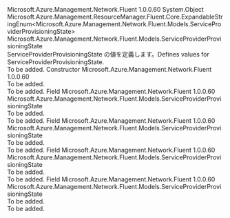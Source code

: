<Type Name="ServiceProviderProvisioningState" FullName="Microsoft.Azure.Management.Network.Fluent.Models.ServiceProviderProvisioningState">
  <TypeSignature Language="C#" Value="public class ServiceProviderProvisioningState : Microsoft.Azure.Management.ResourceManager.Fluent.Core.ExpandableStringEnum&lt;Microsoft.Azure.Management.Network.Fluent.Models.ServiceProviderProvisioningState&gt;" />
  <TypeSignature Language="ILAsm" Value=".class public auto ansi beforefieldinit ServiceProviderProvisioningState extends Microsoft.Azure.Management.ResourceManager.Fluent.Core.ExpandableStringEnum`1&lt;class Microsoft.Azure.Management.Network.Fluent.Models.ServiceProviderProvisioningState&gt;" />
  <TypeSignature Language="DocId" Value="T:Microsoft.Azure.Management.Network.Fluent.Models.ServiceProviderProvisioningState" />
  <TypeSignature Language="VB.NET" Value="Public Class ServiceProviderProvisioningState&#xA;Inherits ExpandableStringEnum(Of ServiceProviderProvisioningState)" />
  <TypeSignature Language="F#" Value="type ServiceProviderProvisioningState = class&#xA;    inherit ExpandableStringEnum&lt;ServiceProviderProvisioningState&gt;" />
  <AssemblyInfo>
    <AssemblyName>Microsoft.Azure.Management.Network.Fluent</AssemblyName>
    <AssemblyVersion>1.0.0.60</AssemblyVersion>
  </AssemblyInfo>
  <Base>
    <BaseTypeName>System.Object</BaseTypeName>
    <BaseTypeName FrameworkAlternate="azure-dotnet">Microsoft.Azure.Management.ResourceManager.Fluent.Core.ExpandableStringEnum&lt;Microsoft.Azure.Management.Network.Fluent.Models.ServiceProviderProvisioningState&gt;</BaseTypeName>
    <BaseTypeArguments>
      <BaseTypeArgument TypeParamName="!0">Microsoft.Azure.Management.Network.Fluent.Models.ServiceProviderProvisioningState</BaseTypeArgument>
    </BaseTypeArguments>
  </Base>
  <Interfaces />
  <Docs>
    <summary>
            <span data-ttu-id="f6a97-101">ServiceProviderProvisioningState の値を定義します。</span><span class="sxs-lookup"><span data-stu-id="f6a97-101">Defines values for ServiceProviderProvisioningState.</span></span>
            </summary>
    <remarks>To be added.</remarks>
  </Docs>
  <Members>
    <Member MemberName=".ctor">
      <MemberSignature Language="C#" Value="public ServiceProviderProvisioningState ();" />
      <MemberSignature Language="ILAsm" Value=".method public hidebysig specialname rtspecialname instance void .ctor() cil managed" />
      <MemberSignature Language="DocId" Value="M:Microsoft.Azure.Management.Network.Fluent.Models.ServiceProviderProvisioningState.#ctor" />
      <MemberSignature Language="VB.NET" Value="Public Sub New ()" />
      <MemberType>Constructor</MemberType>
      <AssemblyInfo>
        <AssemblyName>Microsoft.Azure.Management.Network.Fluent</AssemblyName>
        <AssemblyVersion>1.0.0.60</AssemblyVersion>
      </AssemblyInfo>
      <Parameters />
      <Docs>
        <summary>To be added.</summary>
        <remarks>To be added.</remarks>
      </Docs>
    </Member>
    <Member MemberName="Deprovisioning">
      <MemberSignature Language="C#" Value="public static readonly Microsoft.Azure.Management.Network.Fluent.Models.ServiceProviderProvisioningState Deprovisioning;" />
      <MemberSignature Language="ILAsm" Value=".field public static initonly class Microsoft.Azure.Management.Network.Fluent.Models.ServiceProviderProvisioningState Deprovisioning" />
      <MemberSignature Language="DocId" Value="F:Microsoft.Azure.Management.Network.Fluent.Models.ServiceProviderProvisioningState.Deprovisioning" />
      <MemberSignature Language="VB.NET" Value="Public Shared ReadOnly Deprovisioning As ServiceProviderProvisioningState " />
      <MemberSignature Language="F#" Value=" staticval mutable Deprovisioning : Microsoft.Azure.Management.Network.Fluent.Models.ServiceProviderProvisioningState" Usage="Microsoft.Azure.Management.Network.Fluent.Models.ServiceProviderProvisioningState.Deprovisioning" />
      <MemberType>Field</MemberType>
      <AssemblyInfo>
        <AssemblyName>Microsoft.Azure.Management.Network.Fluent</AssemblyName>
        <AssemblyVersion>1.0.0.60</AssemblyVersion>
      </AssemblyInfo>
      <ReturnValue>
        <ReturnType>Microsoft.Azure.Management.Network.Fluent.Models.ServiceProviderProvisioningState</ReturnType>
      </ReturnValue>
      <Docs>
        <summary>To be added.</summary>
        <remarks>To be added.</remarks>
      </Docs>
    </Member>
    <Member MemberName="NotProvisioned">
      <MemberSignature Language="C#" Value="public static readonly Microsoft.Azure.Management.Network.Fluent.Models.ServiceProviderProvisioningState NotProvisioned;" />
      <MemberSignature Language="ILAsm" Value=".field public static initonly class Microsoft.Azure.Management.Network.Fluent.Models.ServiceProviderProvisioningState NotProvisioned" />
      <MemberSignature Language="DocId" Value="F:Microsoft.Azure.Management.Network.Fluent.Models.ServiceProviderProvisioningState.NotProvisioned" />
      <MemberSignature Language="VB.NET" Value="Public Shared ReadOnly NotProvisioned As ServiceProviderProvisioningState " />
      <MemberSignature Language="F#" Value=" staticval mutable NotProvisioned : Microsoft.Azure.Management.Network.Fluent.Models.ServiceProviderProvisioningState" Usage="Microsoft.Azure.Management.Network.Fluent.Models.ServiceProviderProvisioningState.NotProvisioned" />
      <MemberType>Field</MemberType>
      <AssemblyInfo>
        <AssemblyName>Microsoft.Azure.Management.Network.Fluent</AssemblyName>
        <AssemblyVersion>1.0.0.60</AssemblyVersion>
      </AssemblyInfo>
      <ReturnValue>
        <ReturnType>Microsoft.Azure.Management.Network.Fluent.Models.ServiceProviderProvisioningState</ReturnType>
      </ReturnValue>
      <Docs>
        <summary>To be added.</summary>
        <remarks>To be added.</remarks>
      </Docs>
    </Member>
    <Member MemberName="Provisioned">
      <MemberSignature Language="C#" Value="public static readonly Microsoft.Azure.Management.Network.Fluent.Models.ServiceProviderProvisioningState Provisioned;" />
      <MemberSignature Language="ILAsm" Value=".field public static initonly class Microsoft.Azure.Management.Network.Fluent.Models.ServiceProviderProvisioningState Provisioned" />
      <MemberSignature Language="DocId" Value="F:Microsoft.Azure.Management.Network.Fluent.Models.ServiceProviderProvisioningState.Provisioned" />
      <MemberSignature Language="VB.NET" Value="Public Shared ReadOnly Provisioned As ServiceProviderProvisioningState " />
      <MemberSignature Language="F#" Value=" staticval mutable Provisioned : Microsoft.Azure.Management.Network.Fluent.Models.ServiceProviderProvisioningState" Usage="Microsoft.Azure.Management.Network.Fluent.Models.ServiceProviderProvisioningState.Provisioned" />
      <MemberType>Field</MemberType>
      <AssemblyInfo>
        <AssemblyName>Microsoft.Azure.Management.Network.Fluent</AssemblyName>
        <AssemblyVersion>1.0.0.60</AssemblyVersion>
      </AssemblyInfo>
      <ReturnValue>
        <ReturnType>Microsoft.Azure.Management.Network.Fluent.Models.ServiceProviderProvisioningState</ReturnType>
      </ReturnValue>
      <Docs>
        <summary>To be added.</summary>
        <remarks>To be added.</remarks>
      </Docs>
    </Member>
    <Member MemberName="Provisioning">
      <MemberSignature Language="C#" Value="public static readonly Microsoft.Azure.Management.Network.Fluent.Models.ServiceProviderProvisioningState Provisioning;" />
      <MemberSignature Language="ILAsm" Value=".field public static initonly class Microsoft.Azure.Management.Network.Fluent.Models.ServiceProviderProvisioningState Provisioning" />
      <MemberSignature Language="DocId" Value="F:Microsoft.Azure.Management.Network.Fluent.Models.ServiceProviderProvisioningState.Provisioning" />
      <MemberSignature Language="VB.NET" Value="Public Shared ReadOnly Provisioning As ServiceProviderProvisioningState " />
      <MemberSignature Language="F#" Value=" staticval mutable Provisioning : Microsoft.Azure.Management.Network.Fluent.Models.ServiceProviderProvisioningState" Usage="Microsoft.Azure.Management.Network.Fluent.Models.ServiceProviderProvisioningState.Provisioning" />
      <MemberType>Field</MemberType>
      <AssemblyInfo>
        <AssemblyName>Microsoft.Azure.Management.Network.Fluent</AssemblyName>
        <AssemblyVersion>1.0.0.60</AssemblyVersion>
      </AssemblyInfo>
      <ReturnValue>
        <ReturnType>Microsoft.Azure.Management.Network.Fluent.Models.ServiceProviderProvisioningState</ReturnType>
      </ReturnValue>
      <Docs>
        <summary>To be added.</summary>
        <remarks>To be added.</remarks>
      </Docs>
    </Member>
  </Members>
</Type>